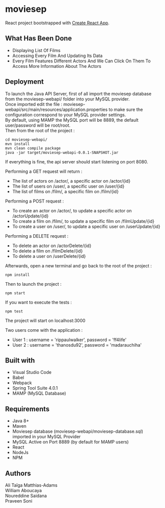 # moviesep

React project bootstrapped with [Create React App](https://github.com/facebook/create-react-app).

## What Has Been Done

* Displaying List Of Films 
* Accessing Every Film And Updating Its Data
* Every Film Features Different Actors And We Can Click On Them To Access More Information About The Actors

## Deployment

To launch the Java API Server, first of all import the moviesep database from the moviesep-webapi/ folder into your MySQL provider.  
Once imported edit the file : moviesep-webapi/src/main/resources/application.properties to make sure the configuration correspond to your MySQL provider settings.  
By default, using MAMP the MySQL port will be 8889, the default user/password will be root/root.  
Then from the root of the project :  
```
cd moviesep-webapi/  
mvn install  
mvn clean compile package  
java -jar target/moviesep-webapi-0.0.1-SNAPSHOT.jar  
```
If everything is fine, the api server should start listening on port 8080.  

Performing a GET request will return :  
* The list of actors on /actor/, a specific actor on /actor/{id}  
* The list of users on /user/, a specific user on /user/{id}  
* The list of films on /film/, a specific film on /film/{id}  

Performing a POST request :
* To create an actor on /actor/, to update a specific actor on /actorUpdate/{id}  
* To create a film on /film/, to update a specific film on /filmUpdate/{id}  
* To create a user on /user/, to update a specific user on /userUpdate/{id}  

Performing a DELETE request :  
* To delete an actor on /actorDelete/{id}  
* To delete a film on /filmDelete/{id}  
* To delete a user on /userDelete/{id}

Afterwards, open a new terminal and go back to the root of the project :
```
npm install
```
Then to launch the project : 
```
npm start
```
If you want to execute the tests : 
```
npm test
```
The project will start on localhost:3000  

Two users come with the application : 
* User 1 : username =  'rippaulwalker', password = 'ff4life'  
* User 2 : username = 'thanosdu92', password = 'madarauchiha'  

## Built with

* Visual Studio Code  
* Babel  
* Webpack  
* Spring Tool Suite 4.0.1
* MAMP (MySQL Database)

## Requirements

* Java 8+
* Maven
* Moviesep database (moviesep-webapi/moviesep-database.sql) imported in your MySQL Provider
* MySQL Active on Port 8889 (by default for MAMP users)
* React  
* NodeJs  
* NPM  

## Authors

Ali Taïga Matthias-Adams  
William Aboucaya  
Noureddine Saidana  
Praveen Soni

